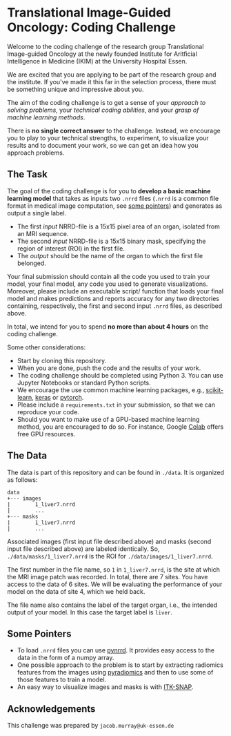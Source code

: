 # Translational Image-Guided Oncology: Coding Challenge

Welcome to the coding challenge of the research group Translational Image-guided Oncology at the newly founded Institute for Aritficial Intelligence in Medicine (IKIM) at the University Hospital Essen.

We are excited that you are applying to be part of the research group and the institute. If you've made it this far in the selection process, there must be something unique and impressive about you.

The aim of the coding challenge is to get a sense of your _approach to solving problems_, your _technical coding abilities_, and your _grasp of machine learning methods_. 

There is __no single correct answer__ to the challenge. Instead, we encourage you to play to your technical strengths, to experiment, to visualize your results and to document your work, so we can get an idea how you approach problems.

## The Task

The goal of the coding challenge is for you to __develop a basic machine learning model__ that takes as inputs two `.nrrd` files (`.nrrd` is a common file format in medical image computation, see [some pointers](#some-pointers)) and generates as output a single label.

- The first _input_ NRRD-file is a 15x15 pixel area of an organ, isolated from an MRI sequence. 
- The second _input_ NRRD-file is a 15x15 binary mask, specifying the region of interest (ROI) in the first file.
- The _output_ should be the name of the organ to which the first file belonged.

Your final submission should contain all the code you used to train your model, your final model, any code you used to generate visualizations. Moreover, please include an executable script/ function that loads your final model and makes predictions and reports accuracy for any two directories containing, respectively, the first and second input `.nrrd` files, as described above. 

In total, we intend for you to spend __no more than about 4 hours__ on the coding challenge.

Some other considerations:

- Start by cloning this repository. 
- When you are done, push the code and the results of your work. 
- The coding challenge should be completed using Python 3. You can use Jupyter Notebooks or standard Python scripts.
- We encourage the use common machine learning packages, e.g., [scikit-learn](https://scikit-learn.org/stable/), [keras](https://keras.io/) or [pytorch](https://pytorch.org/). 
- Please include a `requirements.txt` in your submission, so that we can reproduce your code.
- Should you want to make use of a GPU-based machine learning method, you are encouraged to do so. For instance, Google [Colab](https://pytorch.org/) offers free GPU resources.
 

## The Data

The data is part of this repository and can be found in `./data`. It is organized as follows:

```
data
+--- images
|        1_liver7.nrrd
|        ...
+--- masks
|        1_liver7.nrrd
|        ...
```

Associated images (first input file described above) and masks (second input file described above) are labeled identically. So, `./data/masks/1_liver7.nrrd` is the ROI for `./data/images/1_liver7.nrrd`. 

The first number in the file name,  so `1` in `1_liver7.nrrd`, is the site at which the MRI image patch was recorded. In total, there are 7 sites. You have access to the data of 6 sites. We will be evaluating the performance of your model on the data of site 4, which we held back.

The file name also contains the label of the target organ, i.e., the intended output of your model. In this case the target label is `liver`.


## Some Pointers

- To load `.nrrd` files you can use [pynrrd](https://pypi.org/project/pynrrd/). It provides easy access to the data in the form of a numpy array. 
- One possible approach to the problem is to start by extracting radiomics features from the images using [pyradiomics](https://pyradiomics.readthedocs.io/en/latest/) and then to use some of those features to train a model.
- An easy way to visualize images and masks is with [ITK-SNAP](http://www.itksnap.org/pmwiki/pmwiki.php).

## Acknowledgements
This challenge was prepared by `jacob.murray@uk-essen.de`

